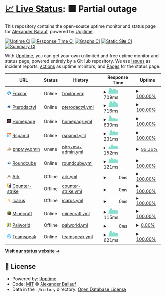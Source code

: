 # [📈 Live Status](https://Ballaual.github.io/status): <!--live status--> **🟧 Partial outage**

This repository contains the open-source uptime monitor and status page for [Alexander Ballauf](ballaual.de), powered by [Upptime](https://github.com/upptime/upptime).

[![Uptime CI](https://github.com/Ballaual/status/workflows/Uptime%20CI/badge.svg)](https://github.com/Ballaual/status/actions?query=workflow%3A%22Uptime+CI%22)
[![Response Time CI](https://github.com/Ballaual/status/workflows/Response%20Time%20CI/badge.svg)](https://github.com/Ballaual/status/actions?query=workflow%3A%22Response+Time+CI%22)
[![Graphs CI](https://github.com/Ballaual/status/workflows/Graphs%20CI/badge.svg)](https://github.com/Ballaual/status/actions?query=workflow%3A%22Graphs+CI%22)
[![Static Site CI](https://github.com/Ballaual/status/workflows/Static%20Site%20CI/badge.svg)](https://github.com/Ballaual/status/actions?query=workflow%3A%22Static+Site+CI%22)
[![Summary CI](https://github.com/Ballaual/status/workflows/Summary%20CI/badge.svg)](https://github.com/Ballaual/status/actions?query=workflow%3A%22Summary+CI%22)

With [Upptime](https://upptime.js.org), you can get your own unlimited and free uptime monitor and status page, powered entirely by a GitHub repository. We use [Issues](https://github.com/Ballaual/status/issues) as incident reports, [Actions](https://github.com/Ballaual/status/actions) as uptime monitors, and [Pages](https://Ballaual.github.io/status) for the status page.

<!--start: status pages-->
<!-- This summary is generated by Upptime (https://github.com/upptime/upptime) -->
<!-- Do not edit this manually, your changes will be overwritten -->
<!-- prettier-ignore -->
| URL | Status | History | Response Time | Uptime |
| --- | ------ | ------- | ------------- | ------ |
| <img alt="" src="https://raw.githubusercontent.com/Ballaual/status/master/assets/froxlor.png" height="13"> [Froxlor](https://froxlor.ballaual.de/) | Online | [froxlor.yml](https://github.com/Ballaual/status/commits/HEAD/history/froxlor.yml) | <details><summary><img alt="Response time graph" src="./graphs/froxlor/response-time-week.png" height="20"> 709ms</summary><br><a href="https://status.ballaual.de/history/froxlor"><img alt="Response time 859" src="https://img.shields.io/endpoint?url=https%3A%2F%2Fraw.githubusercontent.com%2FBallaual%2Fstatus%2FHEAD%2Fapi%2Ffroxlor%2Fresponse-time.json"></a><br><a href="https://status.ballaual.de/history/froxlor"><img alt="24-hour response time 928" src="https://img.shields.io/endpoint?url=https%3A%2F%2Fraw.githubusercontent.com%2FBallaual%2Fstatus%2FHEAD%2Fapi%2Ffroxlor%2Fresponse-time-day.json"></a><br><a href="https://status.ballaual.de/history/froxlor"><img alt="7-day response time 709" src="https://img.shields.io/endpoint?url=https%3A%2F%2Fraw.githubusercontent.com%2FBallaual%2Fstatus%2FHEAD%2Fapi%2Ffroxlor%2Fresponse-time-week.json"></a><br><a href="https://status.ballaual.de/history/froxlor"><img alt="30-day response time 641" src="https://img.shields.io/endpoint?url=https%3A%2F%2Fraw.githubusercontent.com%2FBallaual%2Fstatus%2FHEAD%2Fapi%2Ffroxlor%2Fresponse-time-month.json"></a><br><a href="https://status.ballaual.de/history/froxlor"><img alt="1-year response time 939" src="https://img.shields.io/endpoint?url=https%3A%2F%2Fraw.githubusercontent.com%2FBallaual%2Fstatus%2FHEAD%2Fapi%2Ffroxlor%2Fresponse-time-year.json"></a></details> | <details><summary><a href="https://status.ballaual.de/history/froxlor">100.00%</a></summary><a href="https://status.ballaual.de/history/froxlor"><img alt="All-time uptime 85.66%" src="https://img.shields.io/endpoint?url=https%3A%2F%2Fraw.githubusercontent.com%2FBallaual%2Fstatus%2FHEAD%2Fapi%2Ffroxlor%2Fuptime.json"></a><br><a href="https://status.ballaual.de/history/froxlor"><img alt="24-hour uptime 100.00%" src="https://img.shields.io/endpoint?url=https%3A%2F%2Fraw.githubusercontent.com%2FBallaual%2Fstatus%2FHEAD%2Fapi%2Ffroxlor%2Fuptime-day.json"></a><br><a href="https://status.ballaual.de/history/froxlor"><img alt="7-day uptime 100.00%" src="https://img.shields.io/endpoint?url=https%3A%2F%2Fraw.githubusercontent.com%2FBallaual%2Fstatus%2FHEAD%2Fapi%2Ffroxlor%2Fuptime-week.json"></a><br><a href="https://status.ballaual.de/history/froxlor"><img alt="30-day uptime 100.00%" src="https://img.shields.io/endpoint?url=https%3A%2F%2Fraw.githubusercontent.com%2FBallaual%2Fstatus%2FHEAD%2Fapi%2Ffroxlor%2Fuptime-month.json"></a><br><a href="https://status.ballaual.de/history/froxlor"><img alt="1-year uptime 78.21%" src="https://img.shields.io/endpoint?url=https%3A%2F%2Fraw.githubusercontent.com%2FBallaual%2Fstatus%2FHEAD%2Fapi%2Ffroxlor%2Fuptime-year.json"></a></details>
| <img alt="" src="https://raw.githubusercontent.com/Ballaual/status/master/assets/pterodactyl.png" height="13"> [Pterodactyl](https://gs.ballaual.de/) | Online | [pterodactyl.yml](https://github.com/Ballaual/status/commits/HEAD/history/pterodactyl.yml) | <details><summary><img alt="Response time graph" src="./graphs/pterodactyl/response-time-week.png" height="20"> 716ms</summary><br><a href="https://status.ballaual.de/history/pterodactyl"><img alt="Response time 820" src="https://img.shields.io/endpoint?url=https%3A%2F%2Fraw.githubusercontent.com%2FBallaual%2Fstatus%2FHEAD%2Fapi%2Fpterodactyl%2Fresponse-time.json"></a><br><a href="https://status.ballaual.de/history/pterodactyl"><img alt="24-hour response time 792" src="https://img.shields.io/endpoint?url=https%3A%2F%2Fraw.githubusercontent.com%2FBallaual%2Fstatus%2FHEAD%2Fapi%2Fpterodactyl%2Fresponse-time-day.json"></a><br><a href="https://status.ballaual.de/history/pterodactyl"><img alt="7-day response time 716" src="https://img.shields.io/endpoint?url=https%3A%2F%2Fraw.githubusercontent.com%2FBallaual%2Fstatus%2FHEAD%2Fapi%2Fpterodactyl%2Fresponse-time-week.json"></a><br><a href="https://status.ballaual.de/history/pterodactyl"><img alt="30-day response time 684" src="https://img.shields.io/endpoint?url=https%3A%2F%2Fraw.githubusercontent.com%2FBallaual%2Fstatus%2FHEAD%2Fapi%2Fpterodactyl%2Fresponse-time-month.json"></a><br><a href="https://status.ballaual.de/history/pterodactyl"><img alt="1-year response time 881" src="https://img.shields.io/endpoint?url=https%3A%2F%2Fraw.githubusercontent.com%2FBallaual%2Fstatus%2FHEAD%2Fapi%2Fpterodactyl%2Fresponse-time-year.json"></a></details> | <details><summary><a href="https://status.ballaual.de/history/pterodactyl">100.00%</a></summary><a href="https://status.ballaual.de/history/pterodactyl"><img alt="All-time uptime 99.96%" src="https://img.shields.io/endpoint?url=https%3A%2F%2Fraw.githubusercontent.com%2FBallaual%2Fstatus%2FHEAD%2Fapi%2Fpterodactyl%2Fuptime.json"></a><br><a href="https://status.ballaual.de/history/pterodactyl"><img alt="24-hour uptime 100.00%" src="https://img.shields.io/endpoint?url=https%3A%2F%2Fraw.githubusercontent.com%2FBallaual%2Fstatus%2FHEAD%2Fapi%2Fpterodactyl%2Fuptime-day.json"></a><br><a href="https://status.ballaual.de/history/pterodactyl"><img alt="7-day uptime 100.00%" src="https://img.shields.io/endpoint?url=https%3A%2F%2Fraw.githubusercontent.com%2FBallaual%2Fstatus%2FHEAD%2Fapi%2Fpterodactyl%2Fuptime-week.json"></a><br><a href="https://status.ballaual.de/history/pterodactyl"><img alt="30-day uptime 100.00%" src="https://img.shields.io/endpoint?url=https%3A%2F%2Fraw.githubusercontent.com%2FBallaual%2Fstatus%2FHEAD%2Fapi%2Fpterodactyl%2Fuptime-month.json"></a><br><a href="https://status.ballaual.de/history/pterodactyl"><img alt="1-year uptime 99.94%" src="https://img.shields.io/endpoint?url=https%3A%2F%2Fraw.githubusercontent.com%2FBallaual%2Fstatus%2FHEAD%2Fapi%2Fpterodactyl%2Fuptime-year.json"></a></details>
| <img alt="" src="https://raw.githubusercontent.com/Ballaual/status/master/assets/homepage.png" height="13"> [Homepage](https://ballaual.de/) | Online | [homepage.yml](https://github.com/Ballaual/status/commits/HEAD/history/homepage.yml) | <details><summary><img alt="Response time graph" src="./graphs/homepage/response-time-week.png" height="20"> 630ms</summary><br><a href="https://status.ballaual.de/history/homepage"><img alt="Response time 1000" src="https://img.shields.io/endpoint?url=https%3A%2F%2Fraw.githubusercontent.com%2FBallaual%2Fstatus%2FHEAD%2Fapi%2Fhomepage%2Fresponse-time.json"></a><br><a href="https://status.ballaual.de/history/homepage"><img alt="24-hour response time 954" src="https://img.shields.io/endpoint?url=https%3A%2F%2Fraw.githubusercontent.com%2FBallaual%2Fstatus%2FHEAD%2Fapi%2Fhomepage%2Fresponse-time-day.json"></a><br><a href="https://status.ballaual.de/history/homepage"><img alt="7-day response time 630" src="https://img.shields.io/endpoint?url=https%3A%2F%2Fraw.githubusercontent.com%2FBallaual%2Fstatus%2FHEAD%2Fapi%2Fhomepage%2Fresponse-time-week.json"></a><br><a href="https://status.ballaual.de/history/homepage"><img alt="30-day response time 971" src="https://img.shields.io/endpoint?url=https%3A%2F%2Fraw.githubusercontent.com%2FBallaual%2Fstatus%2FHEAD%2Fapi%2Fhomepage%2Fresponse-time-month.json"></a><br><a href="https://status.ballaual.de/history/homepage"><img alt="1-year response time 1027" src="https://img.shields.io/endpoint?url=https%3A%2F%2Fraw.githubusercontent.com%2FBallaual%2Fstatus%2FHEAD%2Fapi%2Fhomepage%2Fresponse-time-year.json"></a></details> | <details><summary><a href="https://status.ballaual.de/history/homepage">100.00%</a></summary><a href="https://status.ballaual.de/history/homepage"><img alt="All-time uptime 85.17%" src="https://img.shields.io/endpoint?url=https%3A%2F%2Fraw.githubusercontent.com%2FBallaual%2Fstatus%2FHEAD%2Fapi%2Fhomepage%2Fuptime.json"></a><br><a href="https://status.ballaual.de/history/homepage"><img alt="24-hour uptime 100.00%" src="https://img.shields.io/endpoint?url=https%3A%2F%2Fraw.githubusercontent.com%2FBallaual%2Fstatus%2FHEAD%2Fapi%2Fhomepage%2Fuptime-day.json"></a><br><a href="https://status.ballaual.de/history/homepage"><img alt="7-day uptime 100.00%" src="https://img.shields.io/endpoint?url=https%3A%2F%2Fraw.githubusercontent.com%2FBallaual%2Fstatus%2FHEAD%2Fapi%2Fhomepage%2Fuptime-week.json"></a><br><a href="https://status.ballaual.de/history/homepage"><img alt="30-day uptime 100.00%" src="https://img.shields.io/endpoint?url=https%3A%2F%2Fraw.githubusercontent.com%2FBallaual%2Fstatus%2FHEAD%2Fapi%2Fhomepage%2Fuptime-month.json"></a><br><a href="https://status.ballaual.de/history/homepage"><img alt="1-year uptime 78.24%" src="https://img.shields.io/endpoint?url=https%3A%2F%2Fraw.githubusercontent.com%2FBallaual%2Fstatus%2FHEAD%2Fapi%2Fhomepage%2Fuptime-year.json"></a></details>
| <img alt="" src="https://raw.githubusercontent.com/Ballaual/status/master/assets/rspamd.png" height="13"> [Rspamd](https://ballaual.de/rspamd/) | Online | [rspamd.yml](https://github.com/Ballaual/status/commits/HEAD/history/rspamd.yml) | <details><summary><img alt="Response time graph" src="./graphs/rspamd/response-time-week.png" height="20"> 231ms</summary><br><a href="https://status.ballaual.de/history/rspamd"><img alt="Response time 185" src="https://img.shields.io/endpoint?url=https%3A%2F%2Fraw.githubusercontent.com%2FBallaual%2Fstatus%2FHEAD%2Fapi%2Frspamd%2Fresponse-time.json"></a><br><a href="https://status.ballaual.de/history/rspamd"><img alt="24-hour response time 299" src="https://img.shields.io/endpoint?url=https%3A%2F%2Fraw.githubusercontent.com%2FBallaual%2Fstatus%2FHEAD%2Fapi%2Frspamd%2Fresponse-time-day.json"></a><br><a href="https://status.ballaual.de/history/rspamd"><img alt="7-day response time 231" src="https://img.shields.io/endpoint?url=https%3A%2F%2Fraw.githubusercontent.com%2FBallaual%2Fstatus%2FHEAD%2Fapi%2Frspamd%2Fresponse-time-week.json"></a><br><a href="https://status.ballaual.de/history/rspamd"><img alt="30-day response time 136" src="https://img.shields.io/endpoint?url=https%3A%2F%2Fraw.githubusercontent.com%2FBallaual%2Fstatus%2FHEAD%2Fapi%2Frspamd%2Fresponse-time-month.json"></a><br><a href="https://status.ballaual.de/history/rspamd"><img alt="1-year response time 193" src="https://img.shields.io/endpoint?url=https%3A%2F%2Fraw.githubusercontent.com%2FBallaual%2Fstatus%2FHEAD%2Fapi%2Frspamd%2Fresponse-time-year.json"></a></details> | <details><summary><a href="https://status.ballaual.de/history/rspamd">100.00%</a></summary><a href="https://status.ballaual.de/history/rspamd"><img alt="All-time uptime 100.00%" src="https://img.shields.io/endpoint?url=https%3A%2F%2Fraw.githubusercontent.com%2FBallaual%2Fstatus%2FHEAD%2Fapi%2Frspamd%2Fuptime.json"></a><br><a href="https://status.ballaual.de/history/rspamd"><img alt="24-hour uptime 100.00%" src="https://img.shields.io/endpoint?url=https%3A%2F%2Fraw.githubusercontent.com%2FBallaual%2Fstatus%2FHEAD%2Fapi%2Frspamd%2Fuptime-day.json"></a><br><a href="https://status.ballaual.de/history/rspamd"><img alt="7-day uptime 100.00%" src="https://img.shields.io/endpoint?url=https%3A%2F%2Fraw.githubusercontent.com%2FBallaual%2Fstatus%2FHEAD%2Fapi%2Frspamd%2Fuptime-week.json"></a><br><a href="https://status.ballaual.de/history/rspamd"><img alt="30-day uptime 100.00%" src="https://img.shields.io/endpoint?url=https%3A%2F%2Fraw.githubusercontent.com%2FBallaual%2Fstatus%2FHEAD%2Fapi%2Frspamd%2Fuptime-month.json"></a><br><a href="https://status.ballaual.de/history/rspamd"><img alt="1-year uptime 100.00%" src="https://img.shields.io/endpoint?url=https%3A%2F%2Fraw.githubusercontent.com%2FBallaual%2Fstatus%2FHEAD%2Fapi%2Frspamd%2Fuptime-year.json"></a></details>
| <img alt="" src="https://raw.githubusercontent.com/Ballaual/status/master/assets/phpmyadmin.png" height="13"> [phpMyAdmin](https://ballaual.de/phpmyadmin/) | Online | [php-my-admin.yml](https://github.com/Ballaual/status/commits/HEAD/history/php-my-admin.yml) | <details><summary><img alt="Response time graph" src="./graphs/php-my-admin/response-time-week.png" height="20"> 152ms</summary><br><a href="https://status.ballaual.de/history/php-my-admin"><img alt="Response time 155" src="https://img.shields.io/endpoint?url=https%3A%2F%2Fraw.githubusercontent.com%2FBallaual%2Fstatus%2FHEAD%2Fapi%2Fphp-my-admin%2Fresponse-time.json"></a><br><a href="https://status.ballaual.de/history/php-my-admin"><img alt="24-hour response time 187" src="https://img.shields.io/endpoint?url=https%3A%2F%2Fraw.githubusercontent.com%2FBallaual%2Fstatus%2FHEAD%2Fapi%2Fphp-my-admin%2Fresponse-time-day.json"></a><br><a href="https://status.ballaual.de/history/php-my-admin"><img alt="7-day response time 152" src="https://img.shields.io/endpoint?url=https%3A%2F%2Fraw.githubusercontent.com%2FBallaual%2Fstatus%2FHEAD%2Fapi%2Fphp-my-admin%2Fresponse-time-week.json"></a><br><a href="https://status.ballaual.de/history/php-my-admin"><img alt="30-day response time 135" src="https://img.shields.io/endpoint?url=https%3A%2F%2Fraw.githubusercontent.com%2FBallaual%2Fstatus%2FHEAD%2Fapi%2Fphp-my-admin%2Fresponse-time-month.json"></a><br><a href="https://status.ballaual.de/history/php-my-admin"><img alt="1-year response time 151" src="https://img.shields.io/endpoint?url=https%3A%2F%2Fraw.githubusercontent.com%2FBallaual%2Fstatus%2FHEAD%2Fapi%2Fphp-my-admin%2Fresponse-time-year.json"></a></details> | <details><summary><a href="https://status.ballaual.de/history/php-my-admin">99.36%</a></summary><a href="https://status.ballaual.de/history/php-my-admin"><img alt="All-time uptime 95.53%" src="https://img.shields.io/endpoint?url=https%3A%2F%2Fraw.githubusercontent.com%2FBallaual%2Fstatus%2FHEAD%2Fapi%2Fphp-my-admin%2Fuptime.json"></a><br><a href="https://status.ballaual.de/history/php-my-admin"><img alt="24-hour uptime 100.00%" src="https://img.shields.io/endpoint?url=https%3A%2F%2Fraw.githubusercontent.com%2FBallaual%2Fstatus%2FHEAD%2Fapi%2Fphp-my-admin%2Fuptime-day.json"></a><br><a href="https://status.ballaual.de/history/php-my-admin"><img alt="7-day uptime 99.36%" src="https://img.shields.io/endpoint?url=https%3A%2F%2Fraw.githubusercontent.com%2FBallaual%2Fstatus%2FHEAD%2Fapi%2Fphp-my-admin%2Fuptime-week.json"></a><br><a href="https://status.ballaual.de/history/php-my-admin"><img alt="30-day uptime 99.85%" src="https://img.shields.io/endpoint?url=https%3A%2F%2Fraw.githubusercontent.com%2FBallaual%2Fstatus%2FHEAD%2Fapi%2Fphp-my-admin%2Fuptime-month.json"></a><br><a href="https://status.ballaual.de/history/php-my-admin"><img alt="1-year uptime 93.95%" src="https://img.shields.io/endpoint?url=https%3A%2F%2Fraw.githubusercontent.com%2FBallaual%2Fstatus%2FHEAD%2Fapi%2Fphp-my-admin%2Fuptime-year.json"></a></details>
| <img alt="" src="https://raw.githubusercontent.com/Ballaual/status/master/assets/roundcube.png" height="13"> [Roundcube](https://ballaual.de/mail/) | Online | [roundcube.yml](https://github.com/Ballaual/status/commits/HEAD/history/roundcube.yml) | <details><summary><img alt="Response time graph" src="./graphs/roundcube/response-time-week.png" height="20"> 121ms</summary><br><a href="https://status.ballaual.de/history/roundcube"><img alt="Response time 120" src="https://img.shields.io/endpoint?url=https%3A%2F%2Fraw.githubusercontent.com%2FBallaual%2Fstatus%2FHEAD%2Fapi%2Froundcube%2Fresponse-time.json"></a><br><a href="https://status.ballaual.de/history/roundcube"><img alt="24-hour response time 159" src="https://img.shields.io/endpoint?url=https%3A%2F%2Fraw.githubusercontent.com%2FBallaual%2Fstatus%2FHEAD%2Fapi%2Froundcube%2Fresponse-time-day.json"></a><br><a href="https://status.ballaual.de/history/roundcube"><img alt="7-day response time 121" src="https://img.shields.io/endpoint?url=https%3A%2F%2Fraw.githubusercontent.com%2FBallaual%2Fstatus%2FHEAD%2Fapi%2Froundcube%2Fresponse-time-week.json"></a><br><a href="https://status.ballaual.de/history/roundcube"><img alt="30-day response time 115" src="https://img.shields.io/endpoint?url=https%3A%2F%2Fraw.githubusercontent.com%2FBallaual%2Fstatus%2FHEAD%2Fapi%2Froundcube%2Fresponse-time-month.json"></a><br><a href="https://status.ballaual.de/history/roundcube"><img alt="1-year response time 117" src="https://img.shields.io/endpoint?url=https%3A%2F%2Fraw.githubusercontent.com%2FBallaual%2Fstatus%2FHEAD%2Fapi%2Froundcube%2Fresponse-time-year.json"></a></details> | <details><summary><a href="https://status.ballaual.de/history/roundcube">100.00%</a></summary><a href="https://status.ballaual.de/history/roundcube"><img alt="All-time uptime 95.39%" src="https://img.shields.io/endpoint?url=https%3A%2F%2Fraw.githubusercontent.com%2FBallaual%2Fstatus%2FHEAD%2Fapi%2Froundcube%2Fuptime.json"></a><br><a href="https://status.ballaual.de/history/roundcube"><img alt="24-hour uptime 100.00%" src="https://img.shields.io/endpoint?url=https%3A%2F%2Fraw.githubusercontent.com%2FBallaual%2Fstatus%2FHEAD%2Fapi%2Froundcube%2Fuptime-day.json"></a><br><a href="https://status.ballaual.de/history/roundcube"><img alt="7-day uptime 100.00%" src="https://img.shields.io/endpoint?url=https%3A%2F%2Fraw.githubusercontent.com%2FBallaual%2Fstatus%2FHEAD%2Fapi%2Froundcube%2Fuptime-week.json"></a><br><a href="https://status.ballaual.de/history/roundcube"><img alt="30-day uptime 100.00%" src="https://img.shields.io/endpoint?url=https%3A%2F%2Fraw.githubusercontent.com%2FBallaual%2Fstatus%2FHEAD%2Fapi%2Froundcube%2Fuptime-month.json"></a><br><a href="https://status.ballaual.de/history/roundcube"><img alt="1-year uptime 93.77%" src="https://img.shields.io/endpoint?url=https%3A%2F%2Fraw.githubusercontent.com%2FBallaual%2Fstatus%2FHEAD%2Fapi%2Froundcube%2Fuptime-year.json"></a></details>
| <img alt="" src="https://raw.githubusercontent.com/Ballaual/status/master/assets/ark.png" height="13"> [Ark](88.198.15.44) | Offline | [ark.yml](https://github.com/Ballaual/status/commits/HEAD/history/ark.yml) | <details><summary><img alt="Response time graph" src="./graphs/ark/response-time-week.png" height="20"> 0ms</summary><br><a href="https://status.ballaual.de/history/ark"><img alt="Response time 0" src="https://img.shields.io/endpoint?url=https%3A%2F%2Fraw.githubusercontent.com%2FBallaual%2Fstatus%2FHEAD%2Fapi%2Fark%2Fresponse-time.json"></a><br><a href="https://status.ballaual.de/history/ark"><img alt="24-hour response time 0" src="https://img.shields.io/endpoint?url=https%3A%2F%2Fraw.githubusercontent.com%2FBallaual%2Fstatus%2FHEAD%2Fapi%2Fark%2Fresponse-time-day.json"></a><br><a href="https://status.ballaual.de/history/ark"><img alt="7-day response time 0" src="https://img.shields.io/endpoint?url=https%3A%2F%2Fraw.githubusercontent.com%2FBallaual%2Fstatus%2FHEAD%2Fapi%2Fark%2Fresponse-time-week.json"></a><br><a href="https://status.ballaual.de/history/ark"><img alt="30-day response time 0" src="https://img.shields.io/endpoint?url=https%3A%2F%2Fraw.githubusercontent.com%2FBallaual%2Fstatus%2FHEAD%2Fapi%2Fark%2Fresponse-time-month.json"></a><br><a href="https://status.ballaual.de/history/ark"><img alt="1-year response time 0" src="https://img.shields.io/endpoint?url=https%3A%2F%2Fraw.githubusercontent.com%2FBallaual%2Fstatus%2FHEAD%2Fapi%2Fark%2Fresponse-time-year.json"></a></details> | <details><summary><a href="https://status.ballaual.de/history/ark">100.00%</a></summary><a href="https://status.ballaual.de/history/ark"><img alt="All-time uptime 100.00%" src="https://img.shields.io/endpoint?url=https%3A%2F%2Fraw.githubusercontent.com%2FBallaual%2Fstatus%2FHEAD%2Fapi%2Fark%2Fuptime.json"></a><br><a href="https://status.ballaual.de/history/ark"><img alt="24-hour uptime 100.00%" src="https://img.shields.io/endpoint?url=https%3A%2F%2Fraw.githubusercontent.com%2FBallaual%2Fstatus%2FHEAD%2Fapi%2Fark%2Fuptime-day.json"></a><br><a href="https://status.ballaual.de/history/ark"><img alt="7-day uptime 100.00%" src="https://img.shields.io/endpoint?url=https%3A%2F%2Fraw.githubusercontent.com%2FBallaual%2Fstatus%2FHEAD%2Fapi%2Fark%2Fuptime-week.json"></a><br><a href="https://status.ballaual.de/history/ark"><img alt="30-day uptime 100.00%" src="https://img.shields.io/endpoint?url=https%3A%2F%2Fraw.githubusercontent.com%2FBallaual%2Fstatus%2FHEAD%2Fapi%2Fark%2Fuptime-month.json"></a><br><a href="https://status.ballaual.de/history/ark"><img alt="1-year uptime 100.00%" src="https://img.shields.io/endpoint?url=https%3A%2F%2Fraw.githubusercontent.com%2FBallaual%2Fstatus%2FHEAD%2Fapi%2Fark%2Fuptime-year.json"></a></details>
| <img alt="" src="https://raw.githubusercontent.com/Ballaual/status/master/assets/counter-strike.png" height="13"> [Counter-strike](88.198.15.44) | Offline | [counter-strike.yml](https://github.com/Ballaual/status/commits/HEAD/history/counter-strike.yml) | <details><summary><img alt="Response time graph" src="./graphs/counter-strike/response-time-week.png" height="20"> 0ms</summary><br><a href="https://status.ballaual.de/history/counter-strike"><img alt="Response time 115" src="https://img.shields.io/endpoint?url=https%3A%2F%2Fraw.githubusercontent.com%2FBallaual%2Fstatus%2FHEAD%2Fapi%2Fcounter-strike%2Fresponse-time.json"></a><br><a href="https://status.ballaual.de/history/counter-strike"><img alt="24-hour response time 0" src="https://img.shields.io/endpoint?url=https%3A%2F%2Fraw.githubusercontent.com%2FBallaual%2Fstatus%2FHEAD%2Fapi%2Fcounter-strike%2Fresponse-time-day.json"></a><br><a href="https://status.ballaual.de/history/counter-strike"><img alt="7-day response time 0" src="https://img.shields.io/endpoint?url=https%3A%2F%2Fraw.githubusercontent.com%2FBallaual%2Fstatus%2FHEAD%2Fapi%2Fcounter-strike%2Fresponse-time-week.json"></a><br><a href="https://status.ballaual.de/history/counter-strike"><img alt="30-day response time 0" src="https://img.shields.io/endpoint?url=https%3A%2F%2Fraw.githubusercontent.com%2FBallaual%2Fstatus%2FHEAD%2Fapi%2Fcounter-strike%2Fresponse-time-month.json"></a><br><a href="https://status.ballaual.de/history/counter-strike"><img alt="1-year response time 115" src="https://img.shields.io/endpoint?url=https%3A%2F%2Fraw.githubusercontent.com%2FBallaual%2Fstatus%2FHEAD%2Fapi%2Fcounter-strike%2Fresponse-time-year.json"></a></details> | <details><summary><a href="https://status.ballaual.de/history/counter-strike">100.00%</a></summary><a href="https://status.ballaual.de/history/counter-strike"><img alt="All-time uptime 100.00%" src="https://img.shields.io/endpoint?url=https%3A%2F%2Fraw.githubusercontent.com%2FBallaual%2Fstatus%2FHEAD%2Fapi%2Fcounter-strike%2Fuptime.json"></a><br><a href="https://status.ballaual.de/history/counter-strike"><img alt="24-hour uptime 100.00%" src="https://img.shields.io/endpoint?url=https%3A%2F%2Fraw.githubusercontent.com%2FBallaual%2Fstatus%2FHEAD%2Fapi%2Fcounter-strike%2Fuptime-day.json"></a><br><a href="https://status.ballaual.de/history/counter-strike"><img alt="7-day uptime 100.00%" src="https://img.shields.io/endpoint?url=https%3A%2F%2Fraw.githubusercontent.com%2FBallaual%2Fstatus%2FHEAD%2Fapi%2Fcounter-strike%2Fuptime-week.json"></a><br><a href="https://status.ballaual.de/history/counter-strike"><img alt="30-day uptime 100.00%" src="https://img.shields.io/endpoint?url=https%3A%2F%2Fraw.githubusercontent.com%2FBallaual%2Fstatus%2FHEAD%2Fapi%2Fcounter-strike%2Fuptime-month.json"></a><br><a href="https://status.ballaual.de/history/counter-strike"><img alt="1-year uptime 100.00%" src="https://img.shields.io/endpoint?url=https%3A%2F%2Fraw.githubusercontent.com%2FBallaual%2Fstatus%2FHEAD%2Fapi%2Fcounter-strike%2Fuptime-year.json"></a></details>
| <img alt="" src="https://raw.githubusercontent.com/Ballaual/status/master/assets/icarus.png" height="13"> [Icarus](88.198.15.44) | Offline | [icarus.yml](https://github.com/Ballaual/status/commits/HEAD/history/icarus.yml) | <details><summary><img alt="Response time graph" src="./graphs/icarus/response-time-week.png" height="20"> 0ms</summary><br><a href="https://status.ballaual.de/history/icarus"><img alt="Response time 0" src="https://img.shields.io/endpoint?url=https%3A%2F%2Fraw.githubusercontent.com%2FBallaual%2Fstatus%2FHEAD%2Fapi%2Ficarus%2Fresponse-time.json"></a><br><a href="https://status.ballaual.de/history/icarus"><img alt="24-hour response time 0" src="https://img.shields.io/endpoint?url=https%3A%2F%2Fraw.githubusercontent.com%2FBallaual%2Fstatus%2FHEAD%2Fapi%2Ficarus%2Fresponse-time-day.json"></a><br><a href="https://status.ballaual.de/history/icarus"><img alt="7-day response time 0" src="https://img.shields.io/endpoint?url=https%3A%2F%2Fraw.githubusercontent.com%2FBallaual%2Fstatus%2FHEAD%2Fapi%2Ficarus%2Fresponse-time-week.json"></a><br><a href="https://status.ballaual.de/history/icarus"><img alt="30-day response time 0" src="https://img.shields.io/endpoint?url=https%3A%2F%2Fraw.githubusercontent.com%2FBallaual%2Fstatus%2FHEAD%2Fapi%2Ficarus%2Fresponse-time-month.json"></a><br><a href="https://status.ballaual.de/history/icarus"><img alt="1-year response time 0" src="https://img.shields.io/endpoint?url=https%3A%2F%2Fraw.githubusercontent.com%2FBallaual%2Fstatus%2FHEAD%2Fapi%2Ficarus%2Fresponse-time-year.json"></a></details> | <details><summary><a href="https://status.ballaual.de/history/icarus">100.00%</a></summary><a href="https://status.ballaual.de/history/icarus"><img alt="All-time uptime 100.00%" src="https://img.shields.io/endpoint?url=https%3A%2F%2Fraw.githubusercontent.com%2FBallaual%2Fstatus%2FHEAD%2Fapi%2Ficarus%2Fuptime.json"></a><br><a href="https://status.ballaual.de/history/icarus"><img alt="24-hour uptime 100.00%" src="https://img.shields.io/endpoint?url=https%3A%2F%2Fraw.githubusercontent.com%2FBallaual%2Fstatus%2FHEAD%2Fapi%2Ficarus%2Fuptime-day.json"></a><br><a href="https://status.ballaual.de/history/icarus"><img alt="7-day uptime 100.00%" src="https://img.shields.io/endpoint?url=https%3A%2F%2Fraw.githubusercontent.com%2FBallaual%2Fstatus%2FHEAD%2Fapi%2Ficarus%2Fuptime-week.json"></a><br><a href="https://status.ballaual.de/history/icarus"><img alt="30-day uptime 100.00%" src="https://img.shields.io/endpoint?url=https%3A%2F%2Fraw.githubusercontent.com%2FBallaual%2Fstatus%2FHEAD%2Fapi%2Ficarus%2Fuptime-month.json"></a><br><a href="https://status.ballaual.de/history/icarus"><img alt="1-year uptime 100.00%" src="https://img.shields.io/endpoint?url=https%3A%2F%2Fraw.githubusercontent.com%2FBallaual%2Fstatus%2FHEAD%2Fapi%2Ficarus%2Fuptime-year.json"></a></details>
| <img alt="" src="https://raw.githubusercontent.com/Ballaual/status/master/assets/minecraft.png" height="13"> [Minecraft](88.198.15.44) | Online | [minecraft.yml](https://github.com/Ballaual/status/commits/HEAD/history/minecraft.yml) | <details><summary><img alt="Response time graph" src="./graphs/minecraft/response-time-week.png" height="20"> 115ms</summary><br><a href="https://status.ballaual.de/history/minecraft"><img alt="Response time 115" src="https://img.shields.io/endpoint?url=https%3A%2F%2Fraw.githubusercontent.com%2FBallaual%2Fstatus%2FHEAD%2Fapi%2Fminecraft%2Fresponse-time.json"></a><br><a href="https://status.ballaual.de/history/minecraft"><img alt="24-hour response time 149" src="https://img.shields.io/endpoint?url=https%3A%2F%2Fraw.githubusercontent.com%2FBallaual%2Fstatus%2FHEAD%2Fapi%2Fminecraft%2Fresponse-time-day.json"></a><br><a href="https://status.ballaual.de/history/minecraft"><img alt="7-day response time 115" src="https://img.shields.io/endpoint?url=https%3A%2F%2Fraw.githubusercontent.com%2FBallaual%2Fstatus%2FHEAD%2Fapi%2Fminecraft%2Fresponse-time-week.json"></a><br><a href="https://status.ballaual.de/history/minecraft"><img alt="30-day response time 109" src="https://img.shields.io/endpoint?url=https%3A%2F%2Fraw.githubusercontent.com%2FBallaual%2Fstatus%2FHEAD%2Fapi%2Fminecraft%2Fresponse-time-month.json"></a><br><a href="https://status.ballaual.de/history/minecraft"><img alt="1-year response time 115" src="https://img.shields.io/endpoint?url=https%3A%2F%2Fraw.githubusercontent.com%2FBallaual%2Fstatus%2FHEAD%2Fapi%2Fminecraft%2Fresponse-time-year.json"></a></details> | <details><summary><a href="https://status.ballaual.de/history/minecraft">100.00%</a></summary><a href="https://status.ballaual.de/history/minecraft"><img alt="All-time uptime 100.00%" src="https://img.shields.io/endpoint?url=https%3A%2F%2Fraw.githubusercontent.com%2FBallaual%2Fstatus%2FHEAD%2Fapi%2Fminecraft%2Fuptime.json"></a><br><a href="https://status.ballaual.de/history/minecraft"><img alt="24-hour uptime 100.00%" src="https://img.shields.io/endpoint?url=https%3A%2F%2Fraw.githubusercontent.com%2FBallaual%2Fstatus%2FHEAD%2Fapi%2Fminecraft%2Fuptime-day.json"></a><br><a href="https://status.ballaual.de/history/minecraft"><img alt="7-day uptime 100.00%" src="https://img.shields.io/endpoint?url=https%3A%2F%2Fraw.githubusercontent.com%2FBallaual%2Fstatus%2FHEAD%2Fapi%2Fminecraft%2Fuptime-week.json"></a><br><a href="https://status.ballaual.de/history/minecraft"><img alt="30-day uptime 100.00%" src="https://img.shields.io/endpoint?url=https%3A%2F%2Fraw.githubusercontent.com%2FBallaual%2Fstatus%2FHEAD%2Fapi%2Fminecraft%2Fuptime-month.json"></a><br><a href="https://status.ballaual.de/history/minecraft"><img alt="1-year uptime 100.00%" src="https://img.shields.io/endpoint?url=https%3A%2F%2Fraw.githubusercontent.com%2FBallaual%2Fstatus%2FHEAD%2Fapi%2Fminecraft%2Fuptime-year.json"></a></details>
| <img alt="" src="https://raw.githubusercontent.com/Ballaual/status/master/assets/palworld.png" height="13"> [Palworld](88.198.15.44) | Offline | [palworld.yml](https://github.com/Ballaual/status/commits/HEAD/history/palworld.yml) | <details><summary><img alt="Response time graph" src="./graphs/palworld/response-time-week.png" height="20"> 0ms</summary><br><a href="https://status.ballaual.de/history/palworld"><img alt="Response time 116" src="https://img.shields.io/endpoint?url=https%3A%2F%2Fraw.githubusercontent.com%2FBallaual%2Fstatus%2FHEAD%2Fapi%2Fpalworld%2Fresponse-time.json"></a><br><a href="https://status.ballaual.de/history/palworld"><img alt="24-hour response time 0" src="https://img.shields.io/endpoint?url=https%3A%2F%2Fraw.githubusercontent.com%2FBallaual%2Fstatus%2FHEAD%2Fapi%2Fpalworld%2Fresponse-time-day.json"></a><br><a href="https://status.ballaual.de/history/palworld"><img alt="7-day response time 0" src="https://img.shields.io/endpoint?url=https%3A%2F%2Fraw.githubusercontent.com%2FBallaual%2Fstatus%2FHEAD%2Fapi%2Fpalworld%2Fresponse-time-week.json"></a><br><a href="https://status.ballaual.de/history/palworld"><img alt="30-day response time 0" src="https://img.shields.io/endpoint?url=https%3A%2F%2Fraw.githubusercontent.com%2FBallaual%2Fstatus%2FHEAD%2Fapi%2Fpalworld%2Fresponse-time-month.json"></a><br><a href="https://status.ballaual.de/history/palworld"><img alt="1-year response time 116" src="https://img.shields.io/endpoint?url=https%3A%2F%2Fraw.githubusercontent.com%2FBallaual%2Fstatus%2FHEAD%2Fapi%2Fpalworld%2Fresponse-time-year.json"></a></details> | <details><summary><a href="https://status.ballaual.de/history/palworld">0.00%</a></summary><a href="https://status.ballaual.de/history/palworld"><img alt="All-time uptime 51.52%" src="https://img.shields.io/endpoint?url=https%3A%2F%2Fraw.githubusercontent.com%2FBallaual%2Fstatus%2FHEAD%2Fapi%2Fpalworld%2Fuptime.json"></a><br><a href="https://status.ballaual.de/history/palworld"><img alt="24-hour uptime 0.00%" src="https://img.shields.io/endpoint?url=https%3A%2F%2Fraw.githubusercontent.com%2FBallaual%2Fstatus%2FHEAD%2Fapi%2Fpalworld%2Fuptime-day.json"></a><br><a href="https://status.ballaual.de/history/palworld"><img alt="7-day uptime 0.00%" src="https://img.shields.io/endpoint?url=https%3A%2F%2Fraw.githubusercontent.com%2FBallaual%2Fstatus%2FHEAD%2Fapi%2Fpalworld%2Fuptime-week.json"></a><br><a href="https://status.ballaual.de/history/palworld"><img alt="30-day uptime 1.38%" src="https://img.shields.io/endpoint?url=https%3A%2F%2Fraw.githubusercontent.com%2FBallaual%2Fstatus%2FHEAD%2Fapi%2Fpalworld%2Fuptime-month.json"></a><br><a href="https://status.ballaual.de/history/palworld"><img alt="1-year uptime 51.52%" src="https://img.shields.io/endpoint?url=https%3A%2F%2Fraw.githubusercontent.com%2FBallaual%2Fstatus%2FHEAD%2Fapi%2Fpalworld%2Fuptime-year.json"></a></details>
| <img alt="" src="https://raw.githubusercontent.com/Ballaual/status/master/assets/teamspeak.png" height="13"> [Teamspeak](88.198.15.44) | Online | [teamspeak.yml](https://github.com/Ballaual/status/commits/HEAD/history/teamspeak.yml) | <details><summary><img alt="Response time graph" src="./graphs/teamspeak/response-time-week.png" height="20"> 621ms</summary><br><a href="https://status.ballaual.de/history/teamspeak"><img alt="Response time 469" src="https://img.shields.io/endpoint?url=https%3A%2F%2Fraw.githubusercontent.com%2FBallaual%2Fstatus%2FHEAD%2Fapi%2Fteamspeak%2Fresponse-time.json"></a><br><a href="https://status.ballaual.de/history/teamspeak"><img alt="24-hour response time 787" src="https://img.shields.io/endpoint?url=https%3A%2F%2Fraw.githubusercontent.com%2FBallaual%2Fstatus%2FHEAD%2Fapi%2Fteamspeak%2Fresponse-time-day.json"></a><br><a href="https://status.ballaual.de/history/teamspeak"><img alt="7-day response time 621" src="https://img.shields.io/endpoint?url=https%3A%2F%2Fraw.githubusercontent.com%2FBallaual%2Fstatus%2FHEAD%2Fapi%2Fteamspeak%2Fresponse-time-week.json"></a><br><a href="https://status.ballaual.de/history/teamspeak"><img alt="30-day response time 589" src="https://img.shields.io/endpoint?url=https%3A%2F%2Fraw.githubusercontent.com%2FBallaual%2Fstatus%2FHEAD%2Fapi%2Fteamspeak%2Fresponse-time-month.json"></a><br><a href="https://status.ballaual.de/history/teamspeak"><img alt="1-year response time 604" src="https://img.shields.io/endpoint?url=https%3A%2F%2Fraw.githubusercontent.com%2FBallaual%2Fstatus%2FHEAD%2Fapi%2Fteamspeak%2Fresponse-time-year.json"></a></details> | <details><summary><a href="https://status.ballaual.de/history/teamspeak">100.00%</a></summary><a href="https://status.ballaual.de/history/teamspeak"><img alt="All-time uptime 95.88%" src="https://img.shields.io/endpoint?url=https%3A%2F%2Fraw.githubusercontent.com%2FBallaual%2Fstatus%2FHEAD%2Fapi%2Fteamspeak%2Fuptime.json"></a><br><a href="https://status.ballaual.de/history/teamspeak"><img alt="24-hour uptime 100.00%" src="https://img.shields.io/endpoint?url=https%3A%2F%2Fraw.githubusercontent.com%2FBallaual%2Fstatus%2FHEAD%2Fapi%2Fteamspeak%2Fuptime-day.json"></a><br><a href="https://status.ballaual.de/history/teamspeak"><img alt="7-day uptime 100.00%" src="https://img.shields.io/endpoint?url=https%3A%2F%2Fraw.githubusercontent.com%2FBallaual%2Fstatus%2FHEAD%2Fapi%2Fteamspeak%2Fuptime-week.json"></a><br><a href="https://status.ballaual.de/history/teamspeak"><img alt="30-day uptime 100.00%" src="https://img.shields.io/endpoint?url=https%3A%2F%2Fraw.githubusercontent.com%2FBallaual%2Fstatus%2FHEAD%2Fapi%2Fteamspeak%2Fuptime-month.json"></a><br><a href="https://status.ballaual.de/history/teamspeak"><img alt="1-year uptime 94.31%" src="https://img.shields.io/endpoint?url=https%3A%2F%2Fraw.githubusercontent.com%2FBallaual%2Fstatus%2FHEAD%2Fapi%2Fteamspeak%2Fuptime-year.json"></a></details>

<!--end: status pages-->

[**Visit our status website →**](https://Ballaual.github.io/status)

## 📄 License

- Powered by: [Upptime](https://github.com/upptime/upptime)
- Code: [MIT](./LICENSE) © [Alexander Ballauf](ballaual.de)
- Data in the `./history` directory: [Open Database License](https://opendatacommons.org/licenses/odbl/1-0/)
